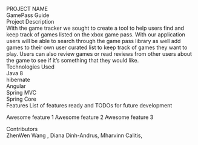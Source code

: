 PROJECT NAME <br />
GamePass Guide <br />
Project Description <br />
With the game tracker we sought to create a tool to help users find and keep track of games listed on the xbox game pass. With our application users will be able to search through the game pass library as well add games to their own user curated list to keep track of games they want to play. Users can also review games or read reviews from other users about the game to see if it’s something that they would like.
<br />
Technologies Used<br />
Java 8 <br />
hibernate <br />
Angular <br />
Spring MVC <br />
Spring Core <br />
Features 
List of features ready and TODOs for future development

Awesome feature 1
Awesome feature 2
Awesome feature 3


Contributors<br />
ZhenWen Wang , Diana Dinh-Andrus, Mharvinn Calitis, 
